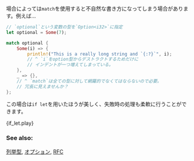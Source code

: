 <!--- For some use cases, `match` is awkward. For example: --->
場合によっては`match`を使用すると不自然な書き方になってしまう場合があります。例えば...

```rust
// `optional`という変数の型を`Option<i32>`に指定
let optional = Some(7);

match optional {
    Some(i) => {
        println!("This is a really long string and `{:?}`", i);
        // ^ `i`をoption型からデストラクトするためだけに
        // インデントが一つ増えてしまっている。
    },
    _ => {},
    // ^ `match`は全ての型に対して網羅的でなくてはならないので必要。
    // 冗長に見えませんか？
};

```

<!--- `if let` is cleaner for this use case and in addition allows various --->
<!--- failure options to be specified: --->
この場合は`if let`を用いたほうが美しく、失敗時の処理も柔軟に行うことができます。

{if_let.play}

### See also:

[列挙型][enum], [オプション][option], [RFC][if_let_rfc]

[enum]: ../custom_types/enum.html
[if_let_rfc]: https://github.com/rust-lang/rfcs/pull/160
[option]: ../std/option.html

